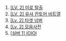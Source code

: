 1. [[LV. 2] 미로 탈출](https://school.programmers.co.kr/learn/courses/30/lessons/159993)
2. [[LV. 2] 유사 칸토어 비트열](https://school.programmers.co.kr/learn/courses/30/lessons/148652)
3. [[Lv. 2] 타겟 넘버](https://school.programmers.co.kr/learn/courses/30/lessons/43165)
4. [[Lv. 2] 모음사전](https://school.programmers.co.kr/learn/courses/30/lessons/84512)
5. [[실버 1] IOIOI](https://www.acmicpc.net/problem/5525)
